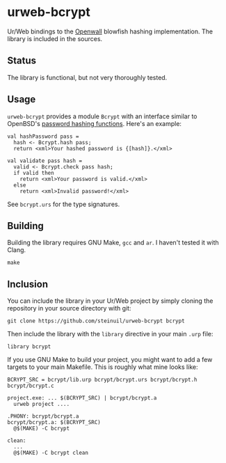 # urweb-bcrypt
Ur/Web bindings to the [Openwall](http://www.openwall.com/crypt/) blowfish
hashing implementation. The library is included in the sources.

## Status
The library is functional, but not very thoroughly tested.

## Usage
`urweb-bcrypt` provides a module `Bcrypt` with an interface similar to OpenBSD's
[password hashing functions](https://man.openbsd.org/crypt_checkpass.3).
Here's an example:

    val hashPassword pass =
      hash <- Bcrypt.hash pass;
      return <xml>Your hashed password is {[hash]}.</xml>

    val validate pass hash =
      valid <- Bcrypt.check pass hash;
      if valid then
        return <xml>Your password is valid.</xml>
      else
        return <xml>Invalid password!</xml>

See `bcrypt.urs` for the type signatures.

## Building
Building the library requires GNU Make, `gcc` and `ar`. I haven't tested it
with Clang.

    make

## Inclusion
You can include the library in your Ur/Web project by simply cloning the
repository in your source directory with git:

    git clone https://github.com/steinuil/urweb-bcrypt bcrypt

Then include the library with the `library` directive in your main `.urp` file:

    library bcrypt

If you use GNU Make to build your project, you might want to add a few targets
to your main Makefile. This is roughly what mine looks like:

    BCRYPT_SRC = bcrypt/lib.urp bcrypt/bcrypt.urs bcrypt/bcrypt.h bcrypt/bcrypt.c

    project.exe: ... $(BCRYPT_SRC) | bcrypt/bcrypt.a
      urweb project ....

    .PHONY: bcrypt/bcrypt.a
    bcrypt/bcrypt.a: $(BCRYPT_SRC)
      @$(MAKE) -C bcrypt

    clean:
      ...
      @$(MAKE) -C bcrypt clean
